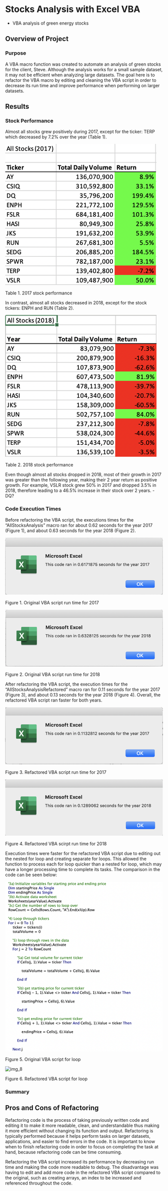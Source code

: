 # Stocks Analysis with Excel VBA

* VBA analysis of green energy stocks

## Overview of Project

### Purpose

A VBA macro function was created to automate an analysis of green stocks for the client, Steve. Although the analysis works for a small sample dataset, it may not be efficient when analyzing large datasets. The goal here is to refactor the VBA macro by editing and cleaning the VBA script in order to decrease its run time and improve performance when performing on larger datasets. 


## Results

### Stock Performance

Almost all stocks grew positively during 2017, except for the ticker: TERP which decreased by 7.2% over the year (Table 1). 

![img_1](https://github.com/jmasurovsky/stock-analysis/blob/master/Resources/VBA_Challenge_AllStocks_2017.png)

Table 1. 2017 stock performance

In contrast, almost all stocks decreased in 2018, except for the stock tickers:
ENPH and RUN (Table 2). 

![img_2](https://github.com/jmasurovsky/stock-analysis/blob/master/Resources/VBA_Challenge_AllStocks_2018.png)

Table 2. 2018 stock performance

Even though almost all stocks dropped in 2018, most of their growth in 2017 was greater than the following year, making their 2 year return as positive growth. For example, VSLR stock grew 50% in 2017 and dropped 3.5% in 2018, therefore leading to a 46.5% increase in their stock over 2 years. -DQ?

### Code Execution Times

Before refactoring the VBA script, the executions times for the “AllStocksAnalysis” macro ran for about 0.62 seconds for the year 2017 (Figure 1), and about 0.63 seconds for the year 2018 (Figure 2).

![img_3](https://github.com/jmasurovsky/stock-analysis/blob/master/Resources/VBA_Challenge_2017_%20NotRefactored.png)

Figure 1. Original VBA script run time for 2017


![img_4](https://github.com/jmasurovsky/stock-analysis/blob/master/Resources/VBA_Challenge_2018_NotRefactored.png)

Figure 2. Original VBA script run time for 2018

After refactoring the VBA script, the execution times for the “AllStocksAnalysisRefactored” macro ran for 0.11 seconds for the year 2017 (Figure 3), and about 0.13 seconds for the year 2018 (Figure 4). Overall, the refactored VBA script ran faster for both years.

![img_5](https://github.com/jmasurovsky/stock-analysis/blob/master/Resources/VBA_Challenge_2017.png)

Figure 3. Refactored VBA script run time for 2017


![img_6](https://github.com/jmasurovsky/stock-analysis/blob/master/Resources/VBA_Challenge_2018.png)

Figure 4. Refactored VBA scirpt run time for 2018


Execution times were faster for the refactored VBA script due to editing out the nested for loop and creating separate for loops.
This allowed the function to process each for loop quicker than a nested for loop, which may have a longer processing time to complete its tasks. The comparison in the code can be seen below:

![img_7](https://github.com/jmasurovsky/stock-analysis/blob/master/Resources/Original_nestedForLoop.png)

Figure 5. Original VBA script for loop 


![img_8]()

Figure 6. Refactored VBA script for loop 

### Summary

## Pros and Cons of Refactoring

Refactoring code is the process of taking previously written code and editing it to make it more readable, clean, and understandable thus making it more efficient without changing its function and output. Refactoring is typically performed because it helps perform tasks on larger datasets, applications, and easier to find errors in the code. It is important to know when to finish refactoring code in order to focus on completing the task at hand, because refactoring code can be time consuming.

Refactoring the VBA script increased its performance by decreasing run time and making the code more readable to debug. The disadvantage was having to edit and add more code in the refactored VBA script compared to the original, such as creating arrays, an index to be increased and referenced throughout the code.

